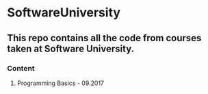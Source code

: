 # SoftwareUniversity

## This repo contains all the code from courses taken at Software University.

### Content
<ol>
<li>Programming Basics - 09.2017
<ol>